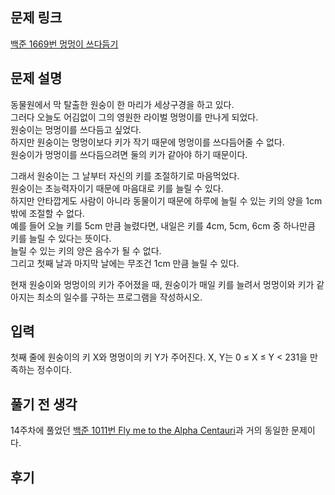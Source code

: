 ## 문제 링크

[백준 1669번 멍멍이 쓰다듬기](https://www.acmicpc.net/problem/1669)

## 문제 설명

동물원에서 막 탈출한 원숭이 한 마리가 세상구경을 하고 있다.  
그러다 오늘도 어김없이 그의 영원한 라이벌 멍멍이를 만나게 되었다.  
원숭이는 멍멍이를 쓰다듬고 싶었다.  
하지만 원숭이는 멍멍이보다 키가 작기 때문에 멍멍이를 쓰다듬어줄 수 없다.  
원숭이가 멍멍이를 쓰다듬으려면 둘의 키가 같아야 하기 때문이다.

그래서 원숭이는 그 날부터 자신의 키를 조절하기로 마음먹었다.  
원숭이는 초능력자이기 때문에 마음대로 키를 늘릴 수 있다.  
하지만 안타깝게도 사람이 아니라 동물이기 때문에 하루에 늘릴 수 있는 키의 양을 1cm밖에 조절할 수 없다.  
예를 들어 오늘 키를 5cm 만큼 늘렸다면, 내일은 키를 4cm, 5cm, 6cm 중 하나만큼 키를 늘릴 수 있다는 뜻이다.  
늘릴 수 있는 키의 양은 음수가 될 수 없다.  
그리고 첫째 날과 마지막 날에는 무조건 1cm 만큼 늘릴 수 있다.

현재 원숭이와 멍멍이의 키가 주어졌을 때, 원숭이가 매일 키를 늘려서 멍멍이와 키가 같아지는 최소의 일수를 구하는 프로그램을 작성하시오.

## 입력

첫째 줄에 원숭이의 키 X와 멍멍이의 키 Y가 주어진다. X, Y는 0 ≤ X ≤ Y < 231을 만족하는 정수이다.

## 풀기 전 생각

14주차에 풀었던 [백준 1011번 Fly me to the Alpha Centauri](https://www.acmicpc.net/problem/1011)과 거의 동일한 문제이다.  

## 후기
